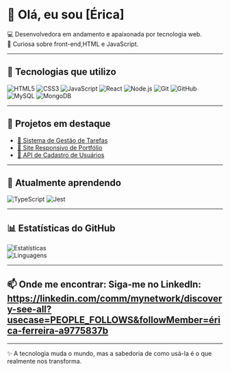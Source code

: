 # 👋 Olá, eu sou [Érica]

💻 Desenvolvedora em andamento e apaixonada por tecnologia web.  
🎯 Curiosa sobre front-end,HTML e JavaScript.  

---

## 🚀 Tecnologias que utilizo
![HTML5](https://img.shields.io/badge/HTML5-E34F26?style=for-the-badge&logo=html5&logoColor=white)
![CSS3](https://img.shields.io/badge/CSS3-1572B6?style=for-the-badge&logo=css3&logoColor=white)
![JavaScript](https://img.shields.io/badge/JavaScript-F7DF1E?style=for-the-badge&logo=javascript&logoColor=black)
![React](https://img.shields.io/badge/React-20232A?style=for-the-badge&logo=react&logoColor=61DAFB)
![Node.js](https://img.shields.io/badge/Node.js-43853D?style=for-the-badge&logo=node.js&logoColor=white)
![Git](https://img.shields.io/badge/Git-F05032?style=for-the-badge&logo=git&logoColor=white)
![GitHub](https://img.shields.io/badge/GitHub-181717?style=for-the-badge&logo=github&logoColor=white)
![MySQL](https://img.shields.io/badge/MySQL-005C84?style=for-the-badge&logo=mysql&logoColor=white)
![MongoDB](https://img.shields.io/badge/MongoDB-4EA94B?style=for-the-badge&logo=mongodb&logoColor=white)

---

## 📂 Projetos em destaque
- [📌 Sistema de Gestão de Tarefas](link-do-repo)  
- [📌 Site Responsivo de Portfólio](link-do-repo)  
- [📌 API de Cadastro de Usuários](link-do-repo)  

---

## 🌱 Atualmente aprendendo
![TypeScript](https://img.shields.io/badge/TypeScript-007ACC?style=for-the-badge&logo=typescript&logoColor=white)
![Jest](https://img.shields.io/badge/Jest-C21325?style=for-the-badge&logo=jest&logoColor=white)

---

## 📊 Estatísticas do GitHub
![Estatísticas](https://github-readme-stats.vercel.app/api?username=seuusuario&show_icons=true&theme=tokyonight)  
![Linguagens](https://github-readme-stats.vercel.app/api/top-langs/?username=seuusuario&layout=compact&theme=tokyonight)

---

## 📫 Onde me encontrar: Siga-me no LinkedIn: https://linkedin.com/comm/mynetwork/discovery-see-all?usecase=PEOPLE_FOLLOWS&followMember=érica-ferreira-a9775837b

---

✨ ​A tecnologia muda o mundo, mas a sabedoria de como usá-la é o que realmente nos transforma.
